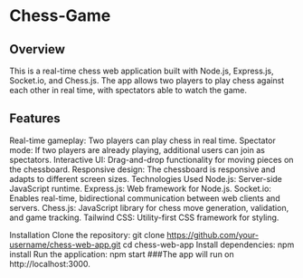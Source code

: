 # Chess-Game

## Overview
This is a real-time chess web application built with Node.js, Express.js, Socket.io, and Chess.js. The app allows two players to play chess against each other in real time, with spectators able to watch the game.

## Features
Real-time gameplay: Two players can play chess in real time.
Spectator mode: If two players are already playing, additional users can join as spectators.
Interactive UI: Drag-and-drop functionality for moving pieces on the chessboard.
Responsive design: The chessboard is responsive and adapts to different screen sizes.
Technologies Used
Node.js: Server-side JavaScript runtime.
Express.js: Web framework for Node.js.
Socket.io: Enables real-time, bidirectional communication between web clients and servers.
Chess.js: JavaScript library for chess move generation, validation, and game tracking.
Tailwind CSS: Utility-first CSS framework for styling.

Installation
Clone the repository:
git clone https://github.com/your-username/chess-web-app.git
cd chess-web-app
Install dependencies:
npm install
Run the application:
npm start
###The app will run on http://localhost:3000.
